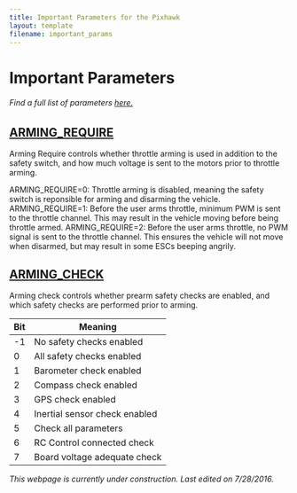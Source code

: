 ```yaml
---
title: Important Parameters for the Pixhawk
layout: template
filename: important_params
--- 
```


# Important Parameters

###### Find a full list of parameters [here.](http://ardupilot.org/copter/docs/parameters.html)

## [ARMING_REQUIRE](http://ardupilot.org/plane/docs/arming-throttle.html)

Arming Require controls whether throttle arming is used in addition to the safety switch, and how much voltage is sent to the motors prior to throttle arming.

ARMING_REQUIRE=0: Throttle arming is disabled, meaning the safety switch is reponsible for arming and disarming the vehicle.
ARMING_REQUIRE=1: Before the user arms throttle, minimum PWM is sent to the throttle channel. This may result in the vehicle moving before being throttle armed.
ARMING_REQUIRE=2: Before the user arms throttle, no PWM signal is sent to the throttle channel. This ensures the vehicle will not move when disarmed, but may result in some ESCs beeping angrily.

## [ARMING_CHECK](http://ardupilot.org/copter/docs/parameters.html#arming-check-arming-check)

Arming check controls whether prearm safety checks are enabled, and which safety checks are performed prior to arming.

| Bit | Meaning                       |
|-----|-------------------------------|
| -1  | No safety checks enabled      |
| 0   | All safety checks enabled     |
| 1   | Barometer check enabled       |
| 2   | Compass check enabled         |
| 3   | GPS check enabled             |
| 4   | Inertial sensor check enabled |
| 5   | Check all parameters          |
| 6   | RC Control connected check    |
| 7   | Board voltage adequate check  |


*This webpage is currently under construction. Last edited on 7/28/2016.*
